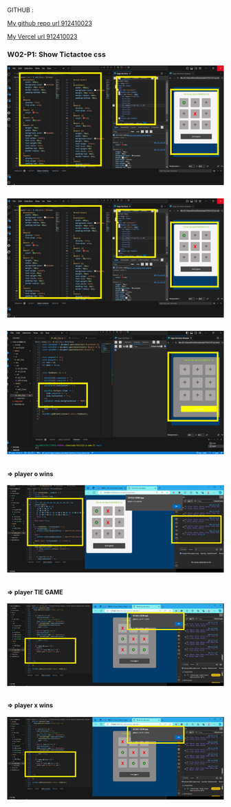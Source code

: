 GITHUB :

[My github repo url 912410023](https://github.com/0x55xx5/1122-js-demo-23)

[My Vercel url 912410023](https://1121-sweb-demo-912410023.vercel.app/)
### W02-P1: Show Tictactoe css
 
![](w02-p1.png)
 

```
```
![](w02-p1.png)
 
```

```

![](w02-p2.png)
 
```
```
 #### => player o wins
![](w02-p3.png)
 
```
```
 #### => player TIE  GAME
![](w02-p4.png)
 
```
```
 #### => player x wins
![](w02-p4.png)
 
```
```